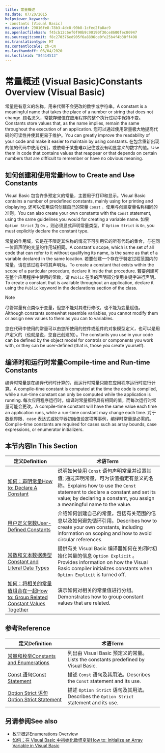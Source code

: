 ```yaml
---
title: 常量概述
ms.date: 07/20/2015
helpviewer_keywords:
- constants [Visual Basic]
ms.assetid: 29016fe8-78b3-4dc8-90b8-1cfec2fa8ac9
ms.openlocfilehash: f45cb12c6ef0f90b9c90190f30ce8600fec80947
ms.sourcegitcommit: f8c270376ed905f6a8896ce0fe25b4f4b38ff498
ms.translationtype: MT
ms.contentlocale: zh-CN
ms.lasthandoff: 06/04/2020
ms.locfileid: "84414513"
---
```

# <a name="constants-overview-visual-basic"></a><span data-ttu-id="92f76-102">常量概述 (Visual Basic)</span><span class="sxs-lookup"><span data-stu-id="92f76-102">Constants Overview (Visual Basic)</span></span>
<span data-ttu-id="92f76-103">常量是有意义的名称，用来代替不会更改的数字或字符串。</span><span class="sxs-lookup"><span data-stu-id="92f76-103">A constant is a meaningful name that takes the place of a number or string that does not change.</span></span> <span data-ttu-id="92f76-104">顾名思义，常数存储值在应用程序的整个执行过程中保持不变。</span><span class="sxs-lookup"><span data-stu-id="92f76-104">Constants store values that, as the name implies, remain the same throughout the execution of an application.</span></span> <span data-ttu-id="92f76-105">您可以通过使用常量极大地提高代码的可读性并使其更易于维护。</span><span class="sxs-lookup"><span data-stu-id="92f76-105">You can greatly improve the readability of your code and make it easier to maintain by using constants.</span></span> <span data-ttu-id="92f76-106">在包含重新出现的值的代码中使用它们，或依赖于某些难以记住或没有明显含义的数字的值。</span><span class="sxs-lookup"><span data-stu-id="92f76-106">Use them in code that contains values that reappear or that depends on certain numbers that are difficult to remember or have no obvious meaning.</span></span>  
  
## <a name="how-to-create-and-use-constants"></a><span data-ttu-id="92f76-107">如何创建和使用常量</span><span class="sxs-lookup"><span data-stu-id="92f76-107">How to Create and Use Constants</span></span>  
 <span data-ttu-id="92f76-108">Visual Basic 包含许多预定义的常量，主要用于打印和显示。</span><span class="sxs-lookup"><span data-stu-id="92f76-108">Visual Basic contains a number of predefined constants, mainly using for printing and displaying.</span></span> <span data-ttu-id="92f76-109">还可以使用语句创建自己的常量 `Const` ，使用与创建变量名称相同的准则。</span><span class="sxs-lookup"><span data-stu-id="92f76-109">You can also create your own constants with the `Const` statement, using the same guidelines you would for creating a variable name.</span></span> <span data-ttu-id="92f76-110">如果 `Option Strict` 为 `On` ，则必须显式声明常量类型。</span><span class="sxs-lookup"><span data-stu-id="92f76-110">If `Option Strict` is `On`, you must explicitly declare the constant type.</span></span>  
  
 <span data-ttu-id="92f76-111">常量的作用域，它是在不限定其名称的情况下可引用它的所有代码的集合，与在同一位置声明的变量的作用域相同。</span><span class="sxs-lookup"><span data-stu-id="92f76-111">A constant's scope, which is the set of all code that can refer to it without qualifying its name, is the same as that of a variable declared in the same location.</span></span> <span data-ttu-id="92f76-112">若要创建一个存在于特定过程范围内的常量，请在该过程中将其声明为。</span><span class="sxs-lookup"><span data-stu-id="92f76-112">To create a constant that exists within the scope of a particular procedure, declare it inside that procedure.</span></span> <span data-ttu-id="92f76-113">若要创建可在整个应用程序中使用的常数，请 `Public` 在类的声明部分使用关键字进行声明。</span><span class="sxs-lookup"><span data-stu-id="92f76-113">To create a constant that is available throughout an application, declare it using the `Public` keyword in the declarations section of the class.</span></span>  
  
> [!NOTE]
> <span data-ttu-id="92f76-114">尽管常量有点类似于变量，但您不能对其进行修改，也不能为变量赋值。</span><span class="sxs-lookup"><span data-stu-id="92f76-114">Although constants somewhat resemble variables, you cannot modify them or assign new values to them as you can to variables.</span></span>  
  
 <span data-ttu-id="92f76-115">您在代码中使用的常量可以由您所使用的控件或组件的对象模型定义，也可以是用户定义的（也就是说，您自己创建的）。</span><span class="sxs-lookup"><span data-stu-id="92f76-115">The constants you use in your code can be defined by the object model for controls or components you work with, or they can be user-defined (that is, those you create yourself).</span></span>  
  
## <a name="compile-time-and-run-time-constants"></a><span data-ttu-id="92f76-116">编译时和运行时常量</span><span class="sxs-lookup"><span data-stu-id="92f76-116">Compile-time and Run-time Constants</span></span>  
 <span data-ttu-id="92f76-117">编译时常量是在编译代码时计算的，而运行时常量只能在应用程序运行时进行计算。</span><span class="sxs-lookup"><span data-stu-id="92f76-117">A compile-time constant is computed at the time the code is compiled, while a run-time constant can only be computed while the application is running.</span></span> <span data-ttu-id="92f76-118">每次应用程序运行时，编译时常量都将具有相同的值，而每次运行时常量可能会更改。</span><span class="sxs-lookup"><span data-stu-id="92f76-118">A compile-time constant will have the same value each time an application runs, while a run-time constant may change each time.</span></span> <span data-ttu-id="92f76-119">对于数组界限、case 表达式或枚举器初始值设定项等事例，编译时常量是必需的。</span><span class="sxs-lookup"><span data-stu-id="92f76-119">Compile-time constants are required for cases such as array bounds, case expressions, or enumerator initializers.</span></span>  
  
## <a name="in-this-section"></a><span data-ttu-id="92f76-120">本节内容</span><span class="sxs-lookup"><span data-stu-id="92f76-120">In This Section</span></span>  
  
|<span data-ttu-id="92f76-121">定义</span><span class="sxs-lookup"><span data-stu-id="92f76-121">Definition</span></span>|<span data-ttu-id="92f76-122">术语</span><span class="sxs-lookup"><span data-stu-id="92f76-122">Term</span></span>|  
|---|---|  
|[<span data-ttu-id="92f76-123">如何：声明常量</span><span class="sxs-lookup"><span data-stu-id="92f76-123">How to: Declare A Constant</span></span>](how-to-declare-a-constant.md)|<span data-ttu-id="92f76-124">说明如何使用 `Const` 语句声明常量并设置其值; 通过声明常量，可为该值指定有意义的名称。</span><span class="sxs-lookup"><span data-stu-id="92f76-124">Explains how to use the `Const` statement to declare a constant and set its value; by declaring a constant, you assign a meaningful name to the value.</span></span>|  
|[<span data-ttu-id="92f76-125">用户定义常数</span><span class="sxs-lookup"><span data-stu-id="92f76-125">User-Defined Constants</span></span>](user-defined-constants.md)|<span data-ttu-id="92f76-126">介绍如何创建自己的常量，包括有关范围的信息以及如何避免循环引用。</span><span class="sxs-lookup"><span data-stu-id="92f76-126">Describes how to create your own constants, including information on scoping and how to avoid circular references.</span></span>|  
|[<span data-ttu-id="92f76-127">常数和文本数据类型</span><span class="sxs-lookup"><span data-stu-id="92f76-127">Constant and Literal Data Types</span></span>](constant-and-literal-data-types.md)|<span data-ttu-id="92f76-128">提供有关 Visual Basic 编译器如何在关闭时初始化常量的信息 `Option Explicit` 。</span><span class="sxs-lookup"><span data-stu-id="92f76-128">Provides information on how the Visual Basic compiler initializes constants when `Option Explicit` is turned off.</span></span>|  
|[<span data-ttu-id="92f76-129">如何：将相关的常量值组合在一起</span><span class="sxs-lookup"><span data-stu-id="92f76-129">How to: Group Related Constant Values Together</span></span>](how-to-group-related-constant-values-together.md)|<span data-ttu-id="92f76-130">演示如何对相关的常量值进行分组。</span><span class="sxs-lookup"><span data-stu-id="92f76-130">Demonstrates how to group constant values that are related.</span></span>|  
  
## <a name="reference"></a><span data-ttu-id="92f76-131">参考</span><span class="sxs-lookup"><span data-stu-id="92f76-131">Reference</span></span>  
  
|<span data-ttu-id="92f76-132">定义</span><span class="sxs-lookup"><span data-stu-id="92f76-132">Definition</span></span>|<span data-ttu-id="92f76-133">术语</span><span class="sxs-lookup"><span data-stu-id="92f76-133">Term</span></span>|  
|---|---|  
|[<span data-ttu-id="92f76-134">常量和枚举</span><span class="sxs-lookup"><span data-stu-id="92f76-134">Constants and Enumerations</span></span>](../../../language-reference/constants-and-enumerations.md)|<span data-ttu-id="92f76-135">列出由 Visual Basic 预定义的常量。</span><span class="sxs-lookup"><span data-stu-id="92f76-135">Lists the constants predefined by Visual Basic.</span></span>|  
|[<span data-ttu-id="92f76-136">Const 语句</span><span class="sxs-lookup"><span data-stu-id="92f76-136">Const Statement</span></span>](../../../language-reference/statements/const-statement.md)|<span data-ttu-id="92f76-137">描述 `Const` 语句及其用法。</span><span class="sxs-lookup"><span data-stu-id="92f76-137">Describes the `Const` statement and its use.</span></span>|  
|[<span data-ttu-id="92f76-138">Option Strict 语句</span><span class="sxs-lookup"><span data-stu-id="92f76-138">Option Strict Statement</span></span>](../../../language-reference/statements/option-strict-statement.md)|<span data-ttu-id="92f76-139">描述 `Option Strict` 语句及其用法。</span><span class="sxs-lookup"><span data-stu-id="92f76-139">Describes the `Option Strict` statement and its use.</span></span>|  
  
## <a name="see-also"></a><span data-ttu-id="92f76-140">另请参阅</span><span class="sxs-lookup"><span data-stu-id="92f76-140">See also</span></span>

- [<span data-ttu-id="92f76-141">枚举概述</span><span class="sxs-lookup"><span data-stu-id="92f76-141">Enumerations Overview</span></span>](enumerations-overview.md)
- [<span data-ttu-id="92f76-142">如何：在 Visual Basic 中初始化数组变量</span><span class="sxs-lookup"><span data-stu-id="92f76-142">How to: Initialize an Array Variable in Visual Basic</span></span>](../arrays/how-to-initialize-an-array-variable.md)
